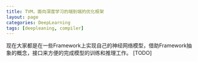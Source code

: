 ```yaml
---
title: TVM，面向深度学习的端到端的优化框架
layout: page
categories: DeepLearning
tags: [deepleaning, compiler]
---
```


现在大家都是在一些Framework上实现自己的神经网络模型，借助Framework抽象的概念，接口来方便的完成模型的训练和推理工作。
[TODO]
